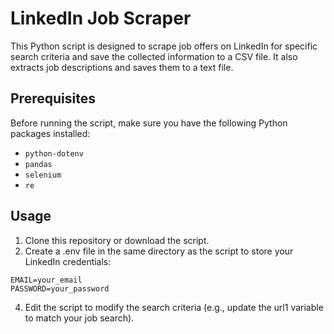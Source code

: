 # LinkedIn Job Scraper

This Python script is designed to scrape job offers on LinkedIn for specific search criteria and save the collected information to a CSV file. It also extracts job descriptions and saves them to a text file.

## Prerequisites

Before running the script, make sure you have the following Python packages installed:

- `python-dotenv`
- `pandas`
- `selenium`
- `re`

## Usage

1. Clone this repository or download the script.
2. Create a .env file in the same directory as the script to store your LinkedIn credentials:

```
EMAIL=your_email
PASSWORD=your_password
```

4. Edit the script to modify the search criteria (e.g., update the url1 variable to match your job search).
